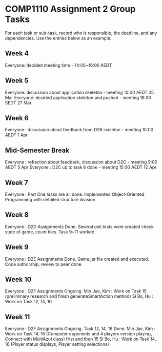 # COMP1110 Assignment 2 Group Tasks

For each task or sub-task, record who is responsible, the deadline, and any dependencies.
Use the entries below as an example.

## Week 4

Everyone: decided meeting time - 14:00~16:00 AEDT

## Week 5

Everyone: discussion about application skeleton - meeting 10:00 AEDT 25 Mar
Everyone: decided application skeleton and pushed - meeting 16:00 SEDT 27 Mar

## Week 6

Everyone : discussion about feedback from D2B skeleton - meeting 10:00 AEDT 1 Apr

## Mid-Semester Break

Everyone : reflection about feedback, discussion about D2C - meeting 9:00 AEDT 5 Apr
Everyone : D2C up to task 8 done - meeting 15:00 AEDT 12 Apr

## Week 7

Everyone : Part One tasks are all done. Implemented Object-Oriented Programming with detailed structure division.

## Week 8

Everyone : D2D Assignments Done. Several unit tests were created check state of game, count tiles. Task 9~11 worked.

## Week 9

Everyone : D2E Assignments Done. Game.jar file created and executed. Code authorship, review to peer done.

## Week 10

Everyone : D2F Assignments Ongoing.
Min Jae, Kim : Work on Task 15 (preliminary research and finish generateSmartAction method)
Si Bo, Hu : Work on Task 12, 14, 16

## Week 11

Everyone : D2F Assignments Ongoing. Task 12, 14, 16 Done.
Min Jae, Kim : Work on Task 14, 16 (Computer opponents and 4 players version playing, Connect with MultiAzul class) first and then 15
Si Bo, Hu : Work on Task 14, 16 (Player status displays, Player setting selections)